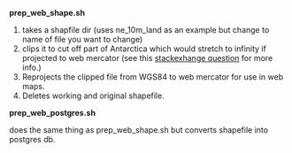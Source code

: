 **prep_web_shape.sh**

1. takes a shapfile dir (uses ne_10m_land as an example but change to name of file you want to change)
2. clips it to cut off part of Antarctica which would stretch to infinity if projected to web mercator (see this [stackexhange question](https://gis.stackexchange.com/questions/44055/why-do-i-get-failed-to-transform-when-reprojecting-from-wgs84-to-google-mercat) for more info.)
3. Reprojects the clipped file from WGS84 to web mercator for use in web maps.
4. Deletes working and original shapefile.

**prep_web_postgres.sh**

does the same thing as prep_web_shape.sh but converts shapefile into postgres db.

